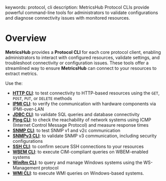 keywords: protocol, cli
description: MetricsHub Protocol CLIs provide powerful command-line tools for administrators to validate configurations and diagnose connectivity issues with monitored resources.

# Overview

**MetricsHub** provides a **Protocol CLI** for each core protocol client, enabling administrators to interact with configured resources, validate settings, and troubleshoot connectivity or configuration issues. These tools offer a streamlined way to ensure **MetricsHub** can connect to your resources to extract metrics.

Use the:

* **[HTTP CLI](http.md)**: to test connectivity to HTTP-based resources using the `GET`, `POST`, `PUT`, or `DELETE` methods
* **[IPMI CLI](ipmi.md)**: to verify the communication with hardware components via IPMI-over-LAN
* **[JDBC CLI](jdbc.md)**: to validate SQL queries and database connectivity
* **[Ping CLI](ping.md)**: to check the reachability of network systems using ICMP (Internet Control Message Protocol) and measure response times
* **[SNMP CLI](snmp.md)**: to test SNMP v1 and v2c communication
* **[SNMPv3 CLI](snmpv3.md)**: to validate SNMP v3 communication, including security configurations
* **[SSH CLI](ssh.md)**: to confirm secure SSH connections to your resources
* **[WBEM CLI](wbem.md)**: to execute CIM-compliant queries on WBEM-enabled systems
* **[WinRm CLI](winrm.md)**: to query and manage Windows systems using the WS-Management protocol
* **[WMI CLI](wmi.md)**: to execute WMI queries on Windows-based systems.
